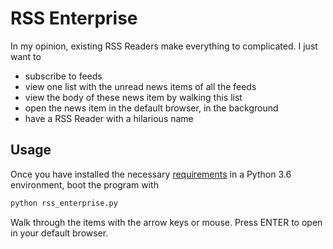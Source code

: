 # RSS Enterprise

In my opinion, existing RSS Readers make everything to complicated. I just want to

- subscribe to feeds
- view one list with the unread news items of all the feeds
- view the body of these news item by walking this list
- open the news item in the default browser, in the background
- have a RSS Reader with a hilarious name


## Usage

Once you have installed the necessary [requirements](requirements.txt) in a Python 3.6 environment, boot the program with

```bash
python rss_enterprise.py
```

Walk through the items with the arrow keys or mouse. Press ENTER to open in your default browser.

